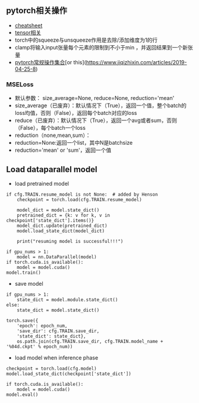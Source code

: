 ## pytorch相关操作
* [cheatsheet](https://pytorch.org/tutorials/beginner/ptcheat.html)
* [tensor相关](https://pytorch.org/docs/stable/tensors.html)
* torch中的squeeze与unsqueeze作用是去除/添加维度为1的行
* clamp将输入input张量每个元素的限制到不小于min ，并返回结果到一个新张量
* [pytorch常规操作集合](https://zhuanlan.zhihu.com/p/59205847?)[or this](https://www.jiqizhixin.com/articles/2019-04-25-8)

### MSELoss
* 默认参数： size_average=None, reduce=None, reduction='mean'
* size_average（已废弃）：默认情况下（True），返回一个值，整个batch的loss均值，否则（False），返回每个batch对应的loss
* reduce（已废弃）：默认情况下（True），返回一个avg或者sum，否则（False），每个batch一个loss
* reduction（none,mean,sum）：
* reduction=None:返回一个list，其中N是batchsize
* reduction='mean' or 'sum'，返回一个值

## Load dataparallel model

* load pretrained model

```
if cfg.TRAIN.resume_model is not None:  # added by Henson
	checkpoint = torch.load(cfg.TRAIN.resume_model)

	model_dict = model.state_dict()
	pretrained_dict = {k: v for k, v in checkpoint['state_dict'].items()}
	model_dict.update(pretrained_dict)
	model.load_state_dict(model_dict)

	print("resuming model is successful!!!")

if gpu_nums > 1:
	model = nn.DataParallel(model)
if torch.cuda.is_available():
	model = model.cuda()
model.train()
```

* save model

```
if gpu_nums > 1:
	state_dict = model.module.state_dict()
else:
	state_dict = model.state_dict()

torch.save({
	'epoch': epoch_num,
	'save_dir': cfg.TRAIN.save_dir,
	'state_dict': state_dict},
	os.path.join(cfg.TRAIN.save_dir, cfg.TRAIN.model_name + '%04d.ckpt' % epoch_num))
```

* load model when inference phase

```
checkpoint = torch.load(cfg.model)
model.load_state_dict(checkpoint['state_dict'])

if torch.cuda.is_available():
	model = model.cuda()
model.eval()
```


